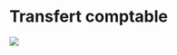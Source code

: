 # Transfert comptable

![](../../assets/images/PreferencesSociete/2-4/OngletTransfertComptable.png)


